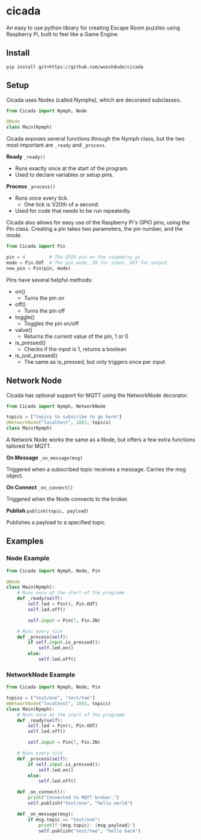# cicada

An easy to use python library for creating Escape Room puzzles using Raspberry Pi, built to feel like a Game Engine.

## Install

`pip install git+https://github.com/wooshdude/cicada`

## Setup

Cicada uses Nodes (called Nymphs), which are decorated subclasses.

```python
from Cicada import Nymph, Node

@Node
class Main(Nymph)
```

Cicada exposes several functions through the Nymph class, but the two most important are `_ready` and `_process`.

**Ready**
`_ready()`

- Runs exactly once at the start of the program.
- Used to declare variables or setup pins.

**Process**
`_process()`

- Runs once every tick.
  - One tick is 1/20th of a second.
- Used for code that needs to be run repeatedly.

Cicada also allows for easy use of the Raspberry Pi's GPIO pins, using the Pin class. Creating a pin takes two parameters, the pin number, and the mode.

```python
from Cicada import Pin

pin = 4         # The GPIO pin on the raspberry pi
mode = Pin.OUT  # The pin mode, IN for input, OUT for output
new_pin = Pin(pin, mode)
```

Pins have several helpful methods:

- on()
  - Turns the pin on
- off()
  - Turns the pin off
- toggle()
  - Toggles the pin on/off
- value()
  - Returns the current value of the pin, 1 or 0
- is_pressed()
  - Checks if the input is 1, returns a boolean
- is_just_pressed()
  - The same as is_pressed, but only triggers once per input

## Network Node

Cicada has optional support for MQTT using the NetworkNode decorator.

```python
from Cicada import Nymph, NetworkNode

topics = ["topics to subscribe to go here"]
@NetworkNode("localhost", 1883, topics)
class Main(Nymph)
```

A Network Node works the same as a Node, but offers a few extra functions tailored for MQTT.

**On Message**
`_on_message(msg)`

Triggered when a subscribed topic receives a message. Carries the msg object.

**On Connect**
`_on_connect()`

Triggered when the Node connects to the broker.

**Publish**
`publish(topic, payload)`

Publishes a payload to a specified topic.

## Examples

### Node Example

```python
from Cicada import Nymph, Node, Pin

@Node
class Main(Nymph):
    # Runs once at the start of the programm
    def _ready(self):
        self.led = Pin(4, Pin.OUT)
        self.led.off()

        self.input = Pin(7, Pin.IN)

    # Runs every tick
    def _process(self):
        if self.input.is_pressed():
            self.led.on()
        else:
            self.led.off()
```

### NetworkNode Example

```python
from Cicada import Nymph, Node, Pin

topics = ["test/one", "test/two"]
@NetworkNode("localhost", 1883, topics)
class Main(Nymph):
    # Runs once at the start of the programm
    def _ready(self):
        self.led = Pin(4, Pin.OUT)
        self.led.off()

        self.input = Pin(7, Pin.IN)

    # Runs every tick
    def _process(self):
        if self.input.is_pressed():
            self.led.on()
        else:
            self.led.off()

    def _on_connect():
        print("Connected to MQTT broker.")
        self.publish("test/one", "hello world")

    def _on_message(msg):
        if msg.topic == "test/one":
            print(f"{msg.topic}: {msg.payload}")
            self.publish("test/two", "hello back")

```
